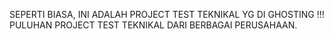 SEPERTI BIASA, INI ADALAH PROJECT TEST TEKNIKAL YG DI GHOSTING !!!
PULUHAN PROJECT TEST TEKNIKAL DARI BERBAGAI PERUSAHAAN.
